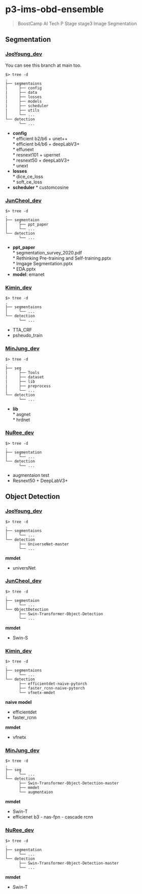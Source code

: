 # p3-ims-obd-ensemble

> BoostCamp AI Tech P Stage stage3 Image Segmentation


## Segmentation    

### [JooYoung_dev](https://github.com/bcaitech1/p3-ims-obd-ensemble/tree/JooYoung_dev/segmentations)

You can see this branch at main too.   

```
$> tree -d
.
├── segmentaions
|     ├── config
|     ├── data
|     ├── losses
|     ├── models
|     ├── scheduler
|     ├── utils
│     └── ...
└── detection
      └── ...
```

* **config**    
      * efficient b2/b6 + unet++    
      * efficient b4/b6 + deepLabV3+    
      * effunext    
      * resnext101 + upernet    
      * resnext50 + deepLabV3+     
      * unext    
* **losses**    
      * dice_ce_loss     
      * soft_ce_loss
* **scheduler**
      * customcosine

### [JunCheol_dev](https://github.com/bcaitech1/p3-ims-obd-ensemble/tree/JunCheol_dev/Segmentation)

```
$> tree -d
.
├── segmentaion
|     ├── ppt_paper
│     └── ...
└── detection
      └── ...
```

* **ppt_paper**   
      * segmentation_survey_2020.pdf     
      * Rethinking Pre-training and Self-training.pptx    
      * Imgage Segmentation.pptx    
      * EDA.pptx    
* **model**: emanet

### [Kimin_dev](https://github.com/bcaitech1/p3-ims-obd-ensemble/tree/Kimin_dev/segmentations)

```
$> tree -d
.
├── segmentaions
│     └── ...
└── detection
      └── ...
```

* TTA_CRF
* psheudo_train

### [MinJung_dev](https://github.com/bcaitech1/p3-ims-obd-ensemble/tree/MinJung_dev/seg)

```
$> tree -d
.
├── seg
|     ├── Tools
|     ├── dataset
|     ├── lib
|     ├── preprocess
│     └── ...
└── detection
      └── ...
```

* **lib**  
      * asgnet   
      * hrdnet   


### [NuRee_dev](https://github.com/bcaitech1/p3-ims-obd-ensemble/tree/NuRee_dev/segmentation)

```
$> tree -d
.
├── segmentation
│     └── ...
└── detection
      └── ...
```

* augmentaion test   
* Resnext50 + DeepLabV3+  

## Object Detection    

### [JooYoung_dev](https://github.com/bcaitech1/p3-ims-obd-ensemble/tree/JooYoung_dev/detection)

```
$> tree -d
.
├── segmentaions
│     └── ...
└── detection
      ├── UniverseNet-master
      └── ...
```  

**mmdet**

* universNet

### [JunCheol_dev](https://github.com/bcaitech1/p3-ims-obd-ensemble/tree/JunCheol_dev/ObjectDetection)

```
$> tree -d
.
├── segmentaion
│     └── ...
└── ObjectDetection
      ├── Swin-Transformer-Object-Detection
      └── ...
```

**mmdet**

* Swin-S   

### [Kimin_dev](https://github.com/bcaitech1/p3-ims-obd-ensemble/tree/Kimin_dev/detection)

```
$> tree -d
.
├── segmentaions
│     └── ...
└── detection
      ├── efficientdet-naive-pytorch
      ├── faster_rcnn-naive-pytorch
      └── vfnetx-mmdet
```

**naive model**  

* efficientdet
* faster_rcnn

**mmdet**

* vfnetx

### [MinJung_dev](https://github.com/bcaitech1/p3-ims-obd-ensemble/tree/MinJung_dev/detection)

```
$> tree -d
.
├── seg
│     └── ...
└── detection
      ├── Swin-Transformer-Object-Detection-master
      ├── mmdet
      └── augmentaion

```

**mmdet**
* Swin-T
* efficienet b3 - nas-fpn - cascade rcnn


### [NuRee_dev](https://github.com/bcaitech1/p3-ims-obd-ensemble/tree/NuRee_dev/detection)

```
$> tree -d
.
├── segmentation
│     └── ...
└── detection
      ├── Swin-Transformer-Object-Detection-master
      └── ...
```

**mmdet**

* Swin-T
